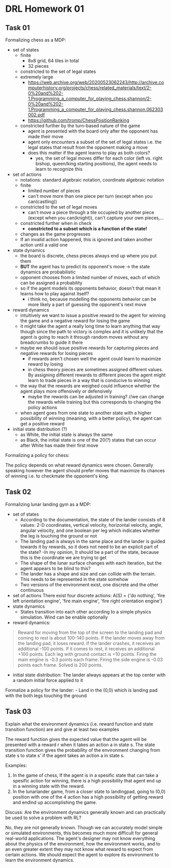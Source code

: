 # DRL Homework 01

## Task 01

Formalizing chess as a MDP:

- set of states
    - finite
        - 8x8 grid, 64 tiles in total
        - 32 pieces
    - constricted to the set of legal states
    - extremely large
        - https://web.archive.org/web/20200523062243/http://archive.computerhistory.org/projects/chess/related_materials/text/2-0%20and%202-1.Programming_a_computer_for_playing_chess.shannon/2-0%20and%202-1.Programming_a_computer_for_playing_chess.shannon.062303002.pdf
        - https://github.com/tromp/ChessPositionRanking
    - constricted further by the turn-based nature of the game
        - agent is presented with the board only after the opponent has made their move
        - agent only encounters a subset of the set of legal states i.e. the legal states that result from the opponent making a move
        - does this matter if the agent learns to play as both colors?
            - yes, the set of legal moves differ for each color (left vs. right bishop, queen/king starting positions), the agent needs to learn to recognize this 
- set of actions
    - notations: standard algebraic notation, coordinate algebraic notation
    - finite
        - limited number of pieces
        - can't move more than one piece per turn (except when you can(castling))
    - constricted to the set of legal moves
        - can't move a piece through a tile occupied by another piece (except when you can(knight)), can't capture your own pieces,...
    - constricted further when in check
        - **constricted to a subset which is a function of the state!**
    - changes as the game progresses
    - If an invalid action happened, this is ignored and taken another action until a valid one
- state dynamics
    - the board is discrete, chess pieces always end up where you put them
    - **BUT** the agent has to predict its opponent's move -> the state dynamics are probabilistic
    - opponent chooses from a limited number of moves, each of which can be assigned a probability
    - so if the agent models its opponents behavior, doesn't that mean it learns how to play against itself? 
       - i think no, because modelling the opponents behavior can be more likely a part of guessing the opponent's next move
- reward dynamics
    - intuitively we want to issue a positive reward to the agent for winning the game and a negative reward for losing the game
    - it might take the agent a really long time to learn anything that way though since the path to victory is complex and it is unlikely that the agent is going to reach it through random moves without any breadcrumbs to guide it there
    - maybe we should issue positive rewards for capturing pieces and negative rewards for losing pieces
        - if rewards aren't chosen well the agent could learn to maximize reward by losing
        - in chess theory pieces are sometimes assigned different values. By assigning different rewards to different pieces the agent might learn to trade pieces in a way that is conducive to winning
    - the way that the rewards are weighed could influence whether the agent plays more offensively or defensively
        - maybe the rewards can be adjusted in training? //we can change the rewards while training but this corresponds to changing the policy actions
    - when agent goes from one state to another state with a higher possibility of winning (meaning, with a better policy), the agent can get a positive reward
- initial state distribution (?)
    - as White, the initial state is always the same
    - as Black, the initial state is one of the 20(?) states that can occur after White has made their first move 
    
Formalizing a policy for chess:

The policy depends on what reward dynamics were chosen. Generally speaking however the agent should prefer moves that maximize its chances of winning i.e. to checkmate the opponent's king.




## Task 02

Formalizing lunar landing gym as a MDP:

- set of states
    - According to the documentation, the state of the lander consists of 8 values: 2-D coordinates, vertical velocity, horizontal velocity, angle, angular velocity, and one boolean per leg which indicates whether the leg is touching the ground or not
    - The landing pad is always in the same place and the lander is guided towards it by rewards, so it does not need to be an explicit part of the state?
 		-In my opinion, It should be a part of the state, because this is the coordinate we are trying to get
    - The shape of the lunar surface changes with each iteration, but the agent appears to be blind to this?
    - The lander has a shape and size and can collide with the terrain. This needs to be represented in the state somehow
    - Two versions of the environment exist, one discrete and the other continuous
- set of actions
    There exist four discrete actions: A(S) = {'do nothing', 'fire left orientation engine', 'fire main engine', 'fire right orientation engine'}
- state dynamics 
    - States transition into each other according to a simple physics simulation. Wind can be enable optionally
- reward dynamics:
> Reward for moving from the top of the screen to the landing pad and coming
    to rest is about 100-140 points.
    If the lander moves away from the landing pad, it loses reward.
    If the lander crashes, it receives an additional -100 points. If it comes
    to rest, it receives an additional +100 points. Each leg with ground
    contact is +10 points.
    Firing the main engine is -0.3 points each frame. Firing the side engine
    is -0.03 points each frame. Solved is 200 points.

- initial state distribution: The lander always appears at the top center with a random initial force applied to it

Formalize a policy for the lander:
	- Land in the (0,0) which is landing pad with the both legs touching the ground

## Task 03

Explain what the environment dynamics (i.e. reward function and state transition function) are and give at least two examples
 
The reward function gives the expected value that the agent will be presented with a reward r when it takes an action a in state s. The state transition function gives the probability of the environment changing from state s to state s' if the agent takes an action a in state s.

Examples:
1) In the game of chess, If the agent is in a spesific state that can take a spesific action for winning, there is a high possibility that agent end up in a winning state with the reward.
2) In the lunarlander game, from a closer state to landingpad, going to (0,0) position with one of the 4 action has a high possibility of getting reward and endind up accomplishing the game. 

Discuss: Are the environment dynamics generally known and can practically be used to solve a problem with RL?

No, they are not generally known. Though we can accurately model simple or simulated environments, this becomes much more difficult for general real-world applications. The agent's designer may not know everything about the physics of the environment, how the environment works,  and to an even greater extent they may not know what reward to expect from certain actions. We should expect the agent to explore its environment to learn the environment dynamics.
